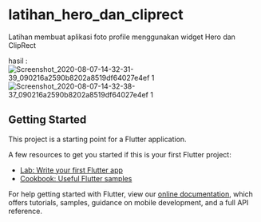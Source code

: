# latihan_hero_dan_cliprect

Latihan membuat aplikasi foto profile menggunakan widget Hero dan ClipRect

hasil : 
![Screenshot_2020-08-07-14-32-31-39_090216a2590b8202a8519df64027e4ef 1](https://user-images.githubusercontent.com/60292040/89621129-043fde80-d8bb-11ea-8441-1df92c501e7b.jpg)
![Screenshot_2020-08-07-14-32-38-37_090216a2590b8202a8519df64027e4ef 1](https://user-images.githubusercontent.com/60292040/89621180-17eb4500-d8bb-11ea-897b-fa79ea9550e3.jpg)


## Getting Started

This project is a starting point for a Flutter application.

A few resources to get you started if this is your first Flutter project:

- [Lab: Write your first Flutter app](https://flutter.dev/docs/get-started/codelab)
- [Cookbook: Useful Flutter samples](https://flutter.dev/docs/cookbook)

For help getting started with Flutter, view our
[online documentation](https://flutter.dev/docs), which offers tutorials,
samples, guidance on mobile development, and a full API reference.
